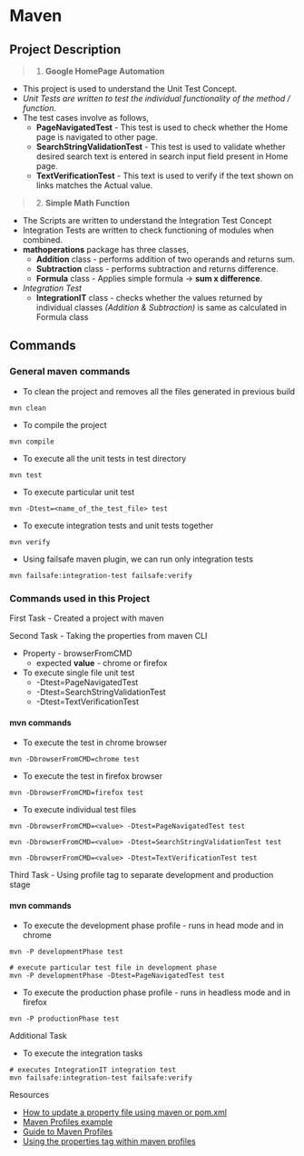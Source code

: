 # Maven

## Project Description

> 1. **Google HomePage Automation** 
- This project is used to understand the Unit Test Concept. 
-  *Unit Tests are written to test the individual functionality of the method / function*. 
-  The test cases involve as follows, 
    -  **PageNavigatedTest** - This test is used to check whether the Home page is navigated to other page. 
    - **SearchStringValidationTest** - This test is used to validate whether desired search text is entered in
        search input field present in Home page.
    - **TextVerificationTest** - This text is used to verify if the text shown on links matches the Actual value.

> 2. **Simple Math Function** 
- The Scripts are written to understand the Integration Test Concept 
- Integration Tests are written to check functioning of modules when combined. 
- **mathoperations** package has three classes, 
  - **Addition** class - performs addition of two operands and returns sum.  
  -  **Subtraction** class - performs subtraction and returns difference. 
  - **Formula** class - Applies simple formula -> **sum x difference**. <br/>
- *Integration Test*
  - **IntegrationIT** class - checks whether the values returned by individual classes *(Addition & Subtraction)* is same as calculated in Formula class

## Commands

### General maven commands 

- To clean the project and removes all the files generated in previous build

```
mvn clean 
```

- To compile the project 

```
mvn compile 
```

- To execute all the unit tests in test directory

```
mvn test 
```

- To execute particular unit test 

```
mvn -Dtest=<name_of_the_test_file> test
```

- To execute integration tests and unit tests together 
```
mvn verify
```

- Using failsafe maven plugin, we can run only integration tests

```
mvn failsafe:integration-test failsafe:verify 
```

### Commands used in this Project

First Task - Created a project with maven 

Second Task - Taking the properties from maven CLI

- Property - browserFromCMD
    - expected **value** - chrome or firefox
- To execute single file unit test 
     - -Dtest=PageNavigatedTest
     - -Dtest=SearchStringValidationTest 
     - -Dtest=TextVerificationTest
    
#### mvn commands
  - To execute the test in chrome browser
```
mvn -DbrowserFromCMD=chrome test
```

- To execute the test in firefox browser
```
mvn -DbrowserFromCMD=firefox test
```

- To execute individual test files 
```
mvn -DbrowserFromCMD=<value> -Dtest=PageNavigatedTest test

mvn -DbrowserFromCMD=<value> -Dtest=SearchStringValidationTest test

mvn -DbrowserFromCMD=<value> -Dtest=TextVerificationTest test
```

Third Task - Using profile tag to separate development and production stage

#### mvn commands


- To execute the development phase profile - runs in head mode and in chrome

```
mvn -P developmentPhase test

# execute particular test file in development phase
mvn -P developmentPhase -Dtest=PageNavigatedTest test
```

- To execute the production phase profile - runs in headless mode and in firefox 

```
mvn -P productionPhase test
```

Additional Task 

- To execute the integration tasks 

```
# executes IntegrationIT integration test
mvn failsafe:integration-test failsafe:verify
```

Resources 

- [How to update a property file using maven or pom.xml](https://stackoverflow.com/questions/48259808/how-to-update-a-property-file-using-maven-or-pom-xml)
- [Maven Profiles example](https://mkyong.com/maven/maven-profiles-example/)
- [Guide to Maven Profiles](https://www.baeldung.com/maven-profiles)
- [Using the properties tag within maven profiles](https://stackoverflow.com/questions/12068758/using-the-properties-tag-within-maven-profiles) 
